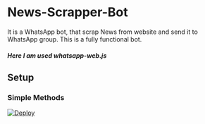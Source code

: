 # News-Scrapper-Bot
 It is a WhatsApp bot, that scrap News from website and send it to WhatsApp group.
 This is a fully functional bot.
 
 ##### Here I am used whatsapp-web.js

## Setup
### Simple Methods 

[![Deploy](https://www.herokucdn.com/deploy/button.svg)](https://heroku.com/deploy?template=https://github.com/mu-fazil-vk/News-Scrapper-Bot-test)
